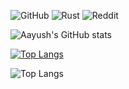 ![GitHub](https://img.shields.io/badge/github-%23121011.svg?style=for-the-badge&logo=github&logoColor=white) ![Rust](https://img.shields.io/badge/rust-%23000000.svg?style=for-the-badge&logo=rust&logoColor=white)  ![Reddit](https://img.shields.io/badge/Reddit-%23FF4500.svg?style=for-the-badge&logo=Reddit&logoColor=white)


![Aayush's GitHub stats](https://github-readme-stats.vercel.app/api?username=aayushx402&show_icons=true&bg_color=00000000)

[![Top Langs](https://github-readme-stats.vercel.app/api/top-langs/?username=aayushx402&&bg_color=00000000)](https://github.com/aayushx402/github-readme-stats)

![Top Langs](https://github-readme-stats.vercel.app/api/top-langs/?username=aayushx402&size_weight=0.5&count_weight=0.5)


<!---
aayushx402/aayushx402 is a ✨ special ✨ repository because its `README.md` (this file) appears on your GitHub profile.
You can click the Preview link to take a look at your changes.
--->
